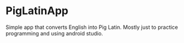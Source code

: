 # PigLatinApp
Simple app that converts English into Pig Latin. Mostly just to practice programming and using android studio.

